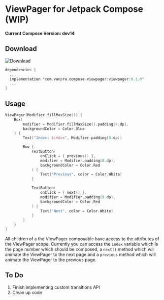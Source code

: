 # ViewPager for Jetpack Compose (WIP)

**Current Compose Version: dev14**

## Download

[ ![Download](https://api.bintray.com/packages/vanpra/maven/compose-viewpager:viewpager/images/download.svg?version=0.1.0) ](https://bintray.com/vanpra/maven/compose-viewpager:viewpager/0.1.0/link)

```kotlin
dependencies {
  ...
  implementation 'com.vanpra.compose-viewpager:viewpager:0.1.0'
  ...
}
```

## Usage

```kotlin
ViewPager(Modifier.fillMaxSize()) {
    Box(
        modifier = Modifier.fillMaxSize().padding(8.dp),
        backgroundColor = Color.Blue
    ) {
        Text("Index: $index", Modifier.padding(8.dp))

        Row {
            TextButton(
                onClick = { previous() },
                modifier = Modifier.padding(8.dp),
                backgroundColor = Color.Red
            ) {
                Text("Previous", color = Color.White)
            }

            TextButton(
                onClick = { next() },
                modifier = Modifier.padding(8.dp),
                backgroundColor = Color.Red
            ) {
                Text("Next", color = Color.White)
            }
        }
    }
}
```



All children of a the ViewPager composable  have access to the attributes of the ViewPager scope. Currently you can access the `index` variable which is the page number which should be composed, a `next()` method which will animate the ViewPager to the next page and a `previous` method which will animate the ViewPager to the previous page. 

 

## To Do

1. Finish implementing custom transitions API
2. Clean up code